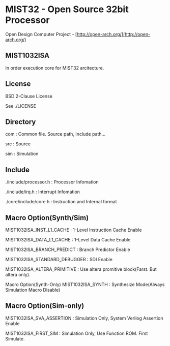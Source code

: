 MIST32 - Open Source 32bit Processor
==================

Open Design Computer Project - [http://open-arch.org/](http://open-arch.org/)

MIST1032ISA
---
In order execution core for MIST32 arcitecture.


License
---
BSD 2-Clause License

See ./LICENSE

Directory
---
  com		:	Common file. Source path, Include path...
  
  src		:	Source
  
  sim		:	Simulation


Include
---
  ./include/processor.h				:	Processor Infomation
  
  ./include/irq.h						:	Interrupt Infomation
  
  ./core/include/core.h				:	Instruction and Internal format

Macro Option(Synth/Sim)
---
  MIST1032ISA_INST_L1_CACHE			:	1-Level Instruction Cache Enable 
  
  MIST1032ISA_DATA_L1_CACHE			:	1-Level Data Cache Enable
  
  MIST1032ISA_BRANCH_PREDICT		:	Branch Predictor Enable
  
  MIST1032ISA_STANDARD_DEBUGGER		:	SDI Enable

  MIST1032ISA_ALTERA_PRIMITIVE  : Use altera promitive block(Farst. But altera only).
  


Macro Option(Synth-Only)
  MIST1032ISA_SYNTH					:	Synthesize Mode(Always Simulation Macro Disable)
  
  
Macro Option(Sim-only)
---
  MIST1032ISA_SVA_ASSERTION			:	Simulation Only, System Verilog Assertion Enable
  
  MIST1032ISA_FIRST_SIM				:	Simulation Only, Use Function ROM. First Simulate.

